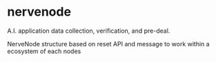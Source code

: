 # nervenode
A.I. application data collection, verification, and pre-deal.

NerveNode structure based on reset API and message to work within a ecosystem of each nodes
